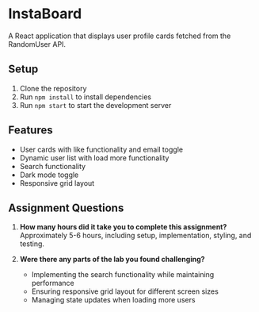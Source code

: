 # InstaBoard

A React application that displays user profile cards fetched from the RandomUser API.

## Setup
1. Clone the repository
2. Run `npm install` to install dependencies
3. Run `npm start` to start the development server

## Features
- User cards with like functionality and email toggle
- Dynamic user list with load more functionality
- Search functionality
- Dark mode toggle
- Responsive grid layout

## Assignment Questions
1. **How many hours did it take you to complete this assignment?**
   Approximately 5-6 hours, including setup, implementation, styling, and testing.

2. **Were there any parts of the lab you found challenging?**
   - Implementing the search functionality while maintaining performance
   - Ensuring responsive grid layout for different screen sizes
   - Managing state updates when loading more users
